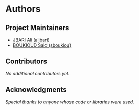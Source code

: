 # Authors

## Project Maintainers
- [JBARI Ali (aljbari)](https://github.com/ila36IX)
- [BOUKIOUD Said (sboukiou)](https://github.com/sboukiou)

## Contributors
*No additional contributors yet.*

## Acknowledgments
*Special thanks to anyone whose code or libraries were used.*
